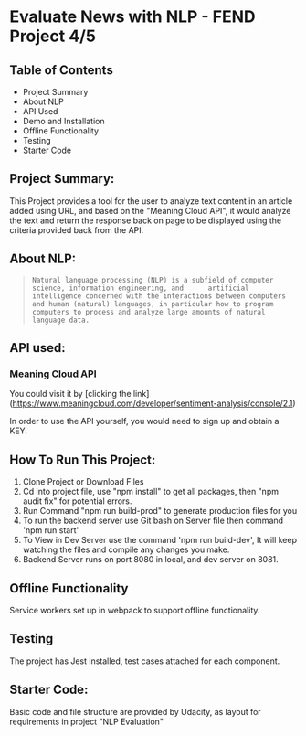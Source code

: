 #   Evaluate News with NLP - FEND Project 4/5


##  Table of Contents


- Project Summary
- About NLP
- API Used
- Demo and Installation
- Offline Functionality
- Testing
- Starter Code

## Project Summary:

This Project provides a tool for the user to analyze text content in an article added using URL, and based on the "Meaning Cloud API", it would analyze the text and return the response back on page to be displayed using the criteria provided back from the API.

##  About NLP:

 >     Natural language processing (NLP) is a subfield of computer science, information engineering, and      artificial intelligence concerned with the interactions between computers and human (natural) languages, in particular how to program computers to process and analyze large amounts of natural language data.


## API used:

### Meaning Cloud API
You could visit it by [clicking the link] (https://www.meaningcloud.com/developer/sentiment-analysis/console/2.1)


In order to use the API yourself, you would need to sign up and obtain a KEY.

##  How To Run This Project:

  1. Clone Project or Download Files
  2. Cd into project file, use "npm install" to get all packages, then "npm audit fix" for potential errors.
  3. Run Command "npm run build-prod" to generate production files for you
  4. To run the backend server use Git bash on Server file then command 'npm run start'
  5. To View in Dev Server use the command 'npm run build-dev', It will keep watching the files and compile any changes you make.
  6. Backend Server runs on port 8080 in local, and dev server on 8081.

##  Offline Functionality
Service workers set up in webpack to support offline functionality.

##  Testing
The project has Jest installed, test cases attached for each component.

## Starter Code:

Basic code and file structure are provided by Udacity, as layout for requirements in project "NLP Evaluation"




